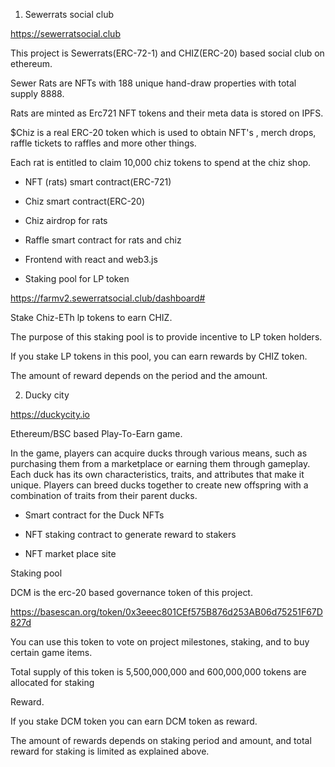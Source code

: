 1. Sewerrats social club 

https://sewerratsocial.club 

 

This project is Sewerrats(ERC-72-1) and CHIZ(ERC-20) based social club on ethereum. 
 

Sewer Rats are NFTs with 188 unique hand-draw properties with total supply 8888. 

Rats are minted as Erc721 NFT tokens and their meta data is stored on IPFS. 


$Chiz is a real ERC-20 token which is used to obtain NFT's , merch drops, raffle tickets to raffles and more other things. 

Each rat is entitled to claim 10,000 chiz tokens to spend at the chiz shop. 

- NFT (rats) smart contract(ERC-721) 

- Chiz smart contract(ERC-20) 

- Chiz airdrop for rats 

- Raffle smart contract for rats and chiz 

- Frontend with react and web3.js  

- Staking pool for LP token 

https://farmv2.sewerratsocial.club/dashboard# 

 

Stake Chiz-ETh lp tokens to earn CHIZ. 

The purpose of this staking pool is to provide incentive to LP token holders. 

If you stake LP tokens in this pool, you can earn rewards by CHIZ token. 

The amount of reward depends on the period and the amount. 

2. Ducky city 

https://duckycity.io 

 

Ethereum/BSC based Play-To-Earn game. 

In the game, players can acquire ducks through various means, such as purchasing them from a marketplace or earning them through gameplay. Each duck has its own characteristics, traits, and attributes that make it unique. Players can breed ducks together to create new offspring with a combination of traits from their parent ducks. 

- Smart contract for the Duck NFTs 

- NFT staking contract to generate reward to stakers 

- NFT market place site 

 

Staking pool 

DCM is the erc-20 based governance token of this project. 

https://basescan.org/token/0x3eeec801CEf575B876d253AB06d75251F67D827d 

You can use this token to vote on project milestones, staking, and to buy certain game items. 

Total supply of this token is 5,500,000,000 and 600,000,000 tokens are allocated for staking  

Reward. 

If you stake DCM token you can earn DCM token as reward. 

The amount of rewards depends on staking period and amount, and total reward for staking is limited as explained above. 
